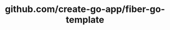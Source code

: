 ---
layout: post
title: github.com/create-go-app/fiber-go-template
categories: link
tags: [انگلیسی, برنامه‌نویسی]
---